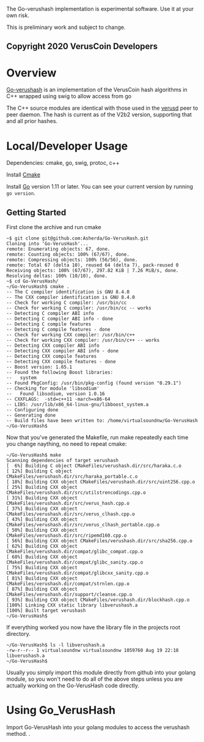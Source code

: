 The Go-verushash implementation is experimental software. Use it at your own risk.

This is preliminary work and subject to change.

Copyright 2020 VerusCoin Developers
---

# Overview

[Go-verushash](https://github.com/asherda/Go-verushash) is an implementation of the VerusCoin hash algorithms in C++ wrapped using swig to allow access from go 

The C++ source modules are identical with those used in the [verusd](https://giuthub.com/VerusCoin/VerusCoin) peer to peer daemon. The hash is current as of the V2b2 version, supporting that and all prior hashes.

# Local/Developer Usage

Dependencies: cmake, go, swig, protoc, c++

Install [Cmake](https://cmake.org/download/)

Install [Go](https://golang.org/dl/#stable) version 1.11 or later. You can see your current version by running `go version`.

## Getting Started
First clone the archive and run cmake
```
~$ git clone git@github.com:Asherda/Go-VerusHash.git
Cloning into 'Go-VerusHash'...
remote: Enumerating objects: 67, done.
remote: Counting objects: 100% (67/67), done.
remote: Compressing objects: 100% (56/56), done.
remote: Total 67 (delta 10), reused 64 (delta 7), pack-reused 0
Receiving objects: 100% (67/67), 297.82 KiB | 7.26 MiB/s, done.
Resolving deltas: 100% (10/10), done.
~$ cd Go-VerusHash/
~/Go-VerusHash$ cmake .
-- The C compiler identification is GNU 8.4.0
-- The CXX compiler identification is GNU 8.4.0
-- Check for working C compiler: /usr/bin/cc
-- Check for working C compiler: /usr/bin/cc -- works
-- Detecting C compiler ABI info
-- Detecting C compiler ABI info - done
-- Detecting C compile features
-- Detecting C compile features - done
-- Check for working CXX compiler: /usr/bin/c++
-- Check for working CXX compiler: /usr/bin/c++ -- works
-- Detecting CXX compiler ABI info
-- Detecting CXX compiler ABI info - done
-- Detecting CXX compile features
-- Detecting CXX compile features - done
-- Boost version: 1.65.1
-- Found the following Boost libraries:
--   system
-- Found PkgConfig: /usr/bin/pkg-config (found version "0.29.1") 
-- Checking for module 'libsodium'
--   Found libsodium, version 1.0.16
-- CXXFLAGS:  -std=c++11 -march=x86-64 
-- LIBS: /usr/lib/x86_64-linux-gnu/libboost_system.a
-- Configuring done
-- Generating done
-- Build files have been written to: /home/virtualsoundnw/Go-VerusHash
~/Go-VerusHash$
```
Now that you've generated the Makefile, run make repeatedly each time you change naything, no need to repeat cmake:
```
~/Go-VerusHash$ make
Scanning dependencies of target verushash
[  6%] Building C object CMakeFiles/verushash.dir/src/haraka.c.o
[ 12%] Building C object CMakeFiles/verushash.dir/src/haraka_portable.c.o
[ 18%] Building CXX object CMakeFiles/verushash.dir/src/uint256.cpp.o
[ 25%] Building CXX object CMakeFiles/verushash.dir/src/utilstrencodings.cpp.o
[ 31%] Building CXX object CMakeFiles/verushash.dir/src/verus_hash.cpp.o
[ 37%] Building CXX object CMakeFiles/verushash.dir/src/verus_clhash.cpp.o
[ 43%] Building CXX object CMakeFiles/verushash.dir/src/verus_clhash_portable.cpp.o
[ 50%] Building CXX object CMakeFiles/verushash.dir/src/ripemd160.cpp.o
[ 56%] Building CXX object CMakeFiles/verushash.dir/src/sha256.cpp.o
[ 62%] Building CXX object CMakeFiles/verushash.dir/compat/glibc_compat.cpp.o
[ 68%] Building CXX object CMakeFiles/verushash.dir/compat/glibc_sanity.cpp.o
[ 75%] Building CXX object CMakeFiles/verushash.dir/compat/glibcxx_sanity.cpp.o
[ 81%] Building CXX object CMakeFiles/verushash.dir/compat/strnlen.cpp.o
[ 87%] Building CXX object CMakeFiles/verushash.dir/support/cleanse.cpp.o
[ 93%] Building CXX object CMakeFiles/verushash.dir/blockhash.cpp.o
[100%] Linking CXX static library libverushash.a
[100%] Built target verushash
~/Go-VerusHash$
```
If everything worked you now have the library file in the projects root directory.
```
~/Go-VerusHash$ ls -l libverushash.a 
-rw-r--r-- 1 virtualsoundnw virtualsoundnw 1059760 Aug 19 22:18 libverushash.a
~/Go-VerusHash$ 
``` 
Usually you simply import this module directly from github into your golang module, so you won't need to do all of the above steps unless you are actually working on the Go-VerusHash code directly.
# Using Go_VerusHash
Import Go-VerusHash into your golang modules to access the verushash method.
.
